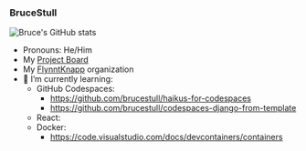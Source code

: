 ### BruceStull

![Bruce's GitHub stats](https://github-readme-stats.vercel.app/api?username=brucestull&theme=vue&show_icons=true)

- Pronouns: He/Him
- My [Project Board](https://github.com/users/brucestull/projects/6/)
- My [FlynntKnapp](https://github.com/FlynntKnapp/) organization
- 🌱 I’m currently learning:
    - GitHub Codespaces:
        - <https://github.com/brucestull/haikus-for-codespaces>
        - <https://github.com/brucestull/codespaces-django-from-template>
    - React:
    - Docker:
        - <https://code.visualstudio.com/docs/devcontainers/containers>

<!--
**brucestull/brucestull** is a ✨ _special_ ✨ repository because its `README.md` (this file) appears on your GitHub profile.

Here are some ideas to get you started:

- 🔭 I’m currently working on ...
- 👯 I’m looking to collaborate on ...
- 🤔 I’m looking for help with ...
- 💬 Ask me about ...
- 📫 How to reach me: ...
- ⚡ Fun fact: ...
-->
